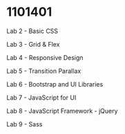 # 1101401
Lab 2 - Basic CSS

Lab 3 - Grid & Flex

Lab 4 - Responsive Design

Lab 5 - Transition Parallax

Lab 6 - Bootstrap and UI Libraries

Lab 7 - JavaScript for UI

Lab 8 - JavaScript Framework - jQuery

Lab 9 - Sass
